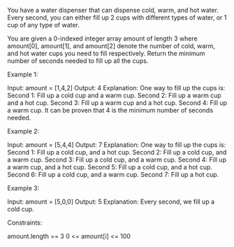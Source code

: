 You have a water dispenser that can dispense cold, warm, and hot water. Every
second, you can either fill up 2 cups with different types of water, or 1 cup
of any type of water.

You are given a 0-indexed integer array amount of length 3 where amount[0],
amount[1], and amount[2] denote the number of cold, warm, and hot water cups
you need to fill respectively. Return the minimum number of seconds needed to
fill up all the cups.


Example 1:


Input: amount = [1,4,2]
Output: 4
Explanation: One way to fill up the cups is:
Second 1: Fill up a cold cup and a warm cup.
Second 2: Fill up a warm cup and a hot cup.
Second 3: Fill up a warm cup and a hot cup.
Second 4: Fill up a warm cup.
It can be proven that 4 is the minimum number of seconds needed.


Example 2:


Input: amount = [5,4,4]
Output: 7
Explanation: One way to fill up the cups is:
Second 1: Fill up a cold cup, and a hot cup.
Second 2: Fill up a cold cup, and a warm cup.
Second 3: Fill up a cold cup, and a warm cup.
Second 4: Fill up a warm cup, and a hot cup.
Second 5: Fill up a cold cup, and a hot cup.
Second 6: Fill up a cold cup, and a warm cup.
Second 7: Fill up a hot cup.


Example 3:


Input: amount = [5,0,0]
Output: 5
Explanation: Every second, we fill up a cold cup.



Constraints:


amount.length == 3
0 <= amount[i] <= 100





